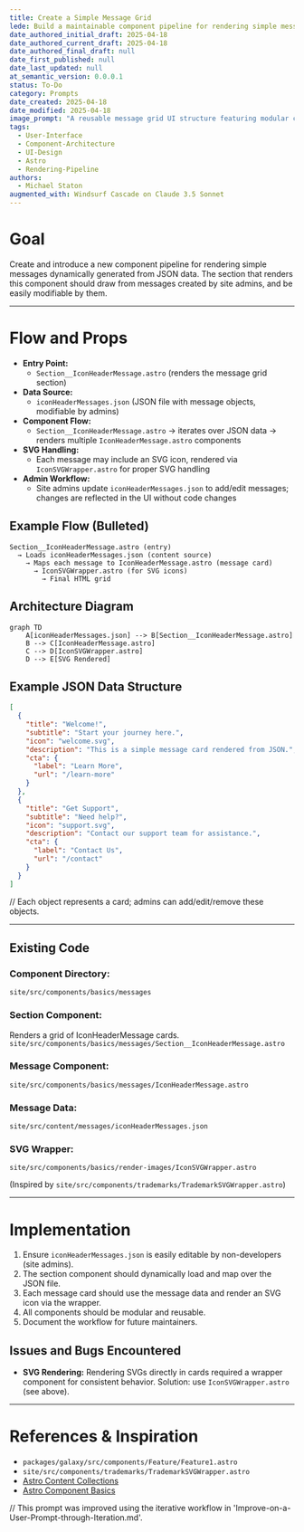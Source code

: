 ```yaml
---
title: Create a Simple Message Grid
lede: Build a maintainable component pipeline for rendering simple messages dynamically generated from JSON data.
date_authored_initial_draft: 2025-04-18
date_authored_current_draft: 2025-04-18
date_authored_final_draft: null
date_first_published: null
date_last_updated: null
at_semantic_version: 0.0.0.1
status: To-Do
category: Prompts
date_created: 2025-04-18
date_modified: 2025-04-18
image_prompt: "A reusable message grid UI structure featuring modular cards, dynamic filtering, and drag-and-drop reordering. The layout is clean, grid-based, and visually emphasizes reusability and organization."
tags:
  - User-Interface
  - Component-Architecture
  - UI-Design
  - Astro
  - Rendering-Pipeline
authors:
  - Michael Staton
augmented_with: Windsurf Cascade on Claude 3.5 Sonnet
---
```


# Goal  

Create and introduce a new component pipeline for rendering simple messages dynamically generated from JSON data. The section that renders this component should draw from messages created by site admins, and be easily modifiable by them.

---

# Flow and Props

- **Entry Point:**
  - `Section__IconHeaderMessage.astro` (renders the message grid section)
- **Data Source:**
  - `iconHeaderMessages.json` (JSON file with message objects, modifiable by admins)
- **Component Flow:**
  - `Section__IconHeaderMessage.astro` → iterates over JSON data → renders multiple `IconHeaderMessage.astro` components
- **SVG Handling:**
  - Each message may include an SVG icon, rendered via `IconSVGWrapper.astro` for proper SVG handling
- **Admin Workflow:**
  - Site admins update `iconHeaderMessages.json` to add/edit messages; changes are reflected in the UI without code changes

## Example Flow (Bulleted)
```text
Section__IconHeaderMessage.astro (entry)
  → Loads iconHeaderMessages.json (content source)
    → Maps each message to IconHeaderMessage.astro (message card)
      → IconSVGWrapper.astro (for SVG icons)
        → Final HTML grid
```

## Architecture Diagram
```mermaid
graph TD
    A[iconHeaderMessages.json] --> B[Section__IconHeaderMessage.astro]
    B --> C[IconHeaderMessage.astro]
    C --> D[IconSVGWrapper.astro]
    D --> E[SVG Rendered]
```

## Example JSON Data Structure
```json
[
  {
    "title": "Welcome!",
    "subtitle": "Start your journey here.",
    "icon": "welcome.svg",
    "description": "This is a simple message card rendered from JSON.",
    "cta": {
      "label": "Learn More",
      "url": "/learn-more"
    }
  },
  {
    "title": "Get Support",
    "subtitle": "Need help?",
    "icon": "support.svg",
    "description": "Contact our support team for assistance.",
    "cta": {
      "label": "Contact Us",
      "url": "/contact"
    }
  }
]
```
// Each object represents a card; admins can add/edit/remove these objects.

---

## Existing Code

### Component Directory:
`site/src/components/basics/messages`

### Section Component:
Renders a grid of IconHeaderMessage cards.
`site/src/components/basics/messages/Section__IconHeaderMessage.astro`

### Message Component:
`site/src/components/basics/messages/IconHeaderMessage.astro`

### Message Data:
`site/src/content/messages/iconHeaderMessages.json`

### SVG Wrapper:
`site/src/components/basics/render-images/IconSVGWrapper.astro`

(Inspired by `site/src/components/trademarks/TrademarkSVGWrapper.astro`)

---

# Implementation

1. Ensure `iconHeaderMessages.json` is easily editable by non-developers (site admins).
2. The section component should dynamically load and map over the JSON file.
3. Each message card should use the message data and render an SVG icon via the wrapper.
4. All components should be modular and reusable.
5. Document the workflow for future maintainers.

## Issues and Bugs Encountered

- **SVG Rendering:**
  Rendering SVGs directly in cards required a wrapper component for consistent behavior. Solution: use `IconSVGWrapper.astro` (see above).

---

# References & Inspiration
- `packages/galaxy/src/components/Feature/Feature1.astro`
- `site/src/components/trademarks/TrademarkSVGWrapper.astro`
- [Astro Content Collections](https://docs.astro.build/en/guides/content-collections/)
- [Astro Component Basics](https://docs.astro.build/en/core-concepts/components/)

// This prompt was improved using the iterative workflow in 'Improve-on-a-User-Prompt-through-Iteration.md'.
